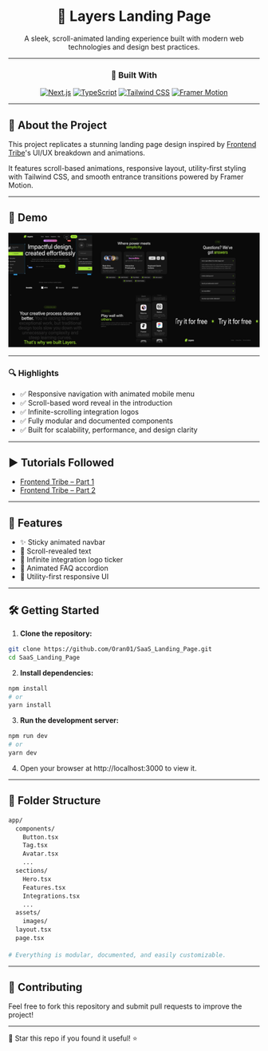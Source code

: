 <div align="center">

<h1>🌟 Layers Landing Page</h1>

A sleek, scroll-animated landing experience built with modern web technologies and design best practices.

</div>

---

<div align="center">

### 🚀 Built With

[![Next.js](https://img.shields.io/badge/Next.js-000000?style=for-the-badge&logo=next.js&logoColor=white)](https://nextjs.org/)
[![TypeScript](https://img.shields.io/badge/TypeScript-3178C6?style=for-the-badge&logo=typescript&logoColor=white)](https://www.typescriptlang.org/)
[![Tailwind CSS](https://img.shields.io/badge/Tailwind%20CSS-06B6D4?style=for-the-badge&logo=tailwindcss&logoColor=white)](https://tailwindcss.com/)
[![Framer Motion](https://img.shields.io/badge/Framer%20Motion-EF3B77?style=for-the-badge&logo=framer&logoColor=white)](https://www.framer.com/motion/)

</div>

---

## 🧠 About the Project

This project replicates a stunning landing page design inspired by [Frontend Tribe](https://www.youtube.com/@frontend-tribe)'s UI/UX breakdown and animations.

It features scroll-based animations, responsive layout, utility-first styling with Tailwind CSS, and smooth entrance transitions powered by Framer Motion.

---

## 📸 Demo

![Layers Demo](./src/assets/images/demo-screenshot.png)

---

### 🔍 Highlights

- ✅ Responsive navigation with animated mobile menu
- ✅ Scroll-based word reveal in the introduction
- ✅ Infinite-scrolling integration logos
- ✅ Fully modular and documented components
- ✅ Built for scalability, performance, and design clarity

---

## ▶️ Tutorials Followed

- [Frontend Tribe – Part 1](https://www.youtube.com/watch?v=ZZqIR0ru0I4)
- [Frontend Tribe – Part 2](https://www.youtube.com/watch?v=ivAq5lJfpnM)

---

## 🧪 Features

- ✨ Sticky animated navbar
- 🎯 Scroll-revealed text
- 🔁 Infinite integration logo ticker
- 💬 Animated FAQ accordion
- 🎨 Utility-first responsive UI

---

## 🛠 Getting Started

1. **Clone the repository:**

```bash
git clone https://github.com/Oran01/SaaS_Landing_Page.git
cd SaaS_Landing_Page

```

2. **Install dependencies:**

```bash
npm install
# or
yarn install
```

3. **Run the development server:**

```bash
npm run dev
# or
yarn dev
```

4. Open your browser at http://localhost:3000 to view it.

---

## 🧩 Folder Structure

```bash
app/
  components/
    Button.tsx
    Tag.tsx
    Avatar.tsx
    ...
  sections/
    Hero.tsx
    Features.tsx
    Integrations.tsx
    ...
  assets/
    images/
  layout.tsx
  page.tsx

# Everything is modular, documented, and easily customizable.
```

---

## 🤝 Contributing

Feel free to fork this repository and submit pull requests to improve the project!

---

🌟 Star this repo if you found it useful! ⭐
